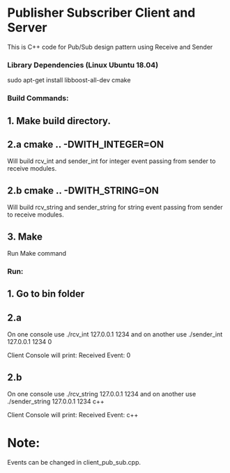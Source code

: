 # Publisher Subscriber Client and Server
This is C++ code for Pub/Sub design pattern using Receive and Sender 

### Library Dependencies (Linux Ubuntu 18.04)
sudo apt-get install libboost-all-dev cmake

### Build Commands:

## 1. Make build directory.

## 2.a cmake .. -DWITH_INTEGER=ON
Will build rcv_int and sender_int for integer event passing from sender to receive modules.

## 2.b cmake .. -DWITH_STRING=ON
Will build rcv_string and sender_string for string event passing from sender to receive modules.

## 3. Make
Run Make command

### Run:
## 1. Go to bin folder

## 2.a 
On one console use ./rcv_int 127.0.0.1 1234 
and on another use ./sender_int 127.0.0.1 1234 0

Client Console will print:  Received Event: 0

## 2.b
On one console use ./rcv_string 127.0.0.1 1234 
and on another use ./sender_string 127.0.0.1 1234 c++

Client Console will print:  Received Event: c++

# Note:
Events can be changed in client_pub_sub.cpp.
